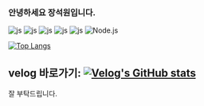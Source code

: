 ### 안녕하세요 장석원입니다.

![js](https://img.shields.io/badge/HTML5-E34F26?style=for-the-badge&logo=html5&logoColor=white) ![js](https://img.shields.io/badge/CSS-239120?&style=for-the-badge&logo=css3&logoColor=white) ![js](https://img.shields.io/badge/JavaScript-F7DF1E?style=for-the-badge&logo=JavaScript&logoColor=white) ![js](https://img.shields.io/badge/TypeScript-007ACC?style=for-the-badge&logo=typescript&logoColor=white) ![js](https://img.shields.io/badge/React-20232A?style=for-the-badge&logo=react&logoColor=61DAFB) ![Node.js](https://img.shields.io/badge/Node.js-339933?style=for-the-badge&logo=nodedotjs&logoColor=white)

[![Top Langs](https://github-readme-stats.vercel.app/api/top-langs/?username=aquaman122)](https://github.com/anuraghazra/github-readme-stats)

## velog 바로가기: [![Velog's GitHub stats](https://velog-readme-stats.vercel.app/api/badge?name=aquaman122)](https://velog.io/@aquaman122/posts)

잘 부탁드립니다.
